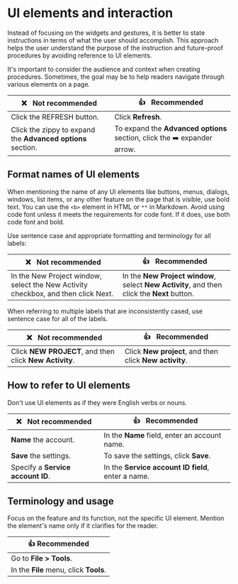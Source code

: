 # UI elements and interaction

Instead of focusing on the widgets and gestures, it is better to state instructions in terms of what the user should accomplish. This approach helps the user understand the purpose of the instruction and future-proof procedures by avoiding reference to UI elements.

It's important to consider the audience and context when creating procedures. Sometimes, the goal may be to help readers navigate through various elements on a page.

| :x: &nbsp; Not recommended  | :+1: &nbsp; Recommended |
|-----------------------------|-------------------------|
| Click the REFRESH button.   | Click **Refresh**.      |
| Click the zippy to expand the **Advanced options** section. | To expand the **Advanced options** section, click the :arrow_right: expander arrow. |


## Format names of UI elements

When mentioning the name of any UI elements like buttons, menus, dialogs, windows, list items, or any other feature on the page that is visible, use bold text. You can use the `<b>` element in HTML or <code>**</code> in Markdown. Avoid using code font unless it meets the requirements for code font. If it does, use both code font and bold.

Use sentence case and appropriate formatting and terminology for all labels:

| :x: &nbsp;  Not recommended                                                       | :+1: &nbsp;  Recommended                                                                    |
|-----------------------------------------------------------------------------------|---------------------------------------------------------------------------------------------|
| In the New Project window, select the New Activity checkbox, and then click Next. | In the **New Project window**, select **New Activity**, and then click the **Next** button. |


When referring to multiple labels that are inconsistently cased, use sentence case for all of the labels.

| :x: &nbsp;   Not recommended                            | :+1: &nbsp;  Recommended                                |
|---------------------------------------------------------|---------------------------------------------------------|
| Click **NEW PROJECT**, and then click **New Activity**. | Click **New project**, and then click **New activity**. |


## How to refer to UI elements

Don't use UI elements as if they were English verbs or nouns.

| :x: &nbsp; Not recommended        | :+1: &nbsp; Recommended                            |
|-----------------------------------|----------------------------------------------------|
| **Name** the account.             | In the **Name** field, enter an account name.      |
| **Save** the settings.            | To save the settings, click **Save**.              |
| Specify a **Service account ID**. | In the **Service account ID field**, enter a name. |


## Terminology and usage

Focus on the feature and its function, not the specific UI element. Mention the element's name only if it clarifies for the reader.

| :+1:   Recommended                     |
|----------------------------------------|
| Go to **File > Tools**.                |
| In the **File** menu, click **Tools**. |